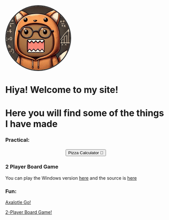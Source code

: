 <img src="/images/School_Domo_FoxHoodie.jpg" alt="School_Domo_FoxHoodie)" style="width: 200px; height: 200px; border-radius: 50%; object-fit: cover; border: 3px solid #333;">


# Hiya! Welcome to my site!
# Here you will find some of the things I have made


### Practical:<!-- Toggle Scroll Button -->
<!-- Toggle Scroll Button -->
<div style="text-align: center; margin-top: 20px;">
    <button id="scroll-btn" onclick="togglePizzaBox()">Pizza Calculator 🍕</button>
</div>

<!-- Pizza Calculator Box (initially hidden) -->
<div id="pizza-box" style="display: none; border: 1px solid #ccc; padding: 15px; width: 300px; margin-top: 20px;">
    <label>Amount of people:</label><br>
    <input type="number" id="people"><br><br>

    <label>Amount of boxes of pizzas:</label><br>
    <input type="number" id="pizza"><br><br>

    <label>(8 for triangle, 16 for square) Slices Per Pizza:</label><br>
    <input type="number" id="slices"><br><br>

    <label>(Suggested: 3) Slices Per Person:</label><br>
    <input type="number" id="spp"><br><br>

    <button onclick="Pizza_Calculator()">Calculate Pizza</button>

    <div id="result" style="margin-top: 10px;"></div>
</div>

<script>
    let pizzaBoxVisible = false;

    function togglePizzaBox() {
        const pizzaBox = document.getElementById("pizza-box");
        const scrollBtn = document.getElementById("scroll-btn");

        if (!pizzaBoxVisible) {
            pizzaBox.style.display = "block";
            pizzaBox.scrollIntoView({ behavior: "smooth" });
            scrollBtn.innerText = "Scroll Back Up";
        } else {
            window.scrollTo({ top: 0, behavior: "smooth" });
            setTimeout(() => {
                pizzaBox.style.display = "none";
                scrollBtn.innerText = "Pizza Calculator 🍕";
            }, 600); // Delay to let scroll finish before hiding
        }

        pizzaBoxVisible = !pizzaBoxVisible;
    }

    function Pizza_Calculator() {
        let people = parseInt(document.getElementById("people").value);
        let pizza = parseInt(document.getElementById("pizza").value);
        let slices = parseInt(document.getElementById("slices").value);
        let spp = parseInt(document.getElementById("spp").value);

        let totalSlices = pizza * slices;
        let totalNeeded = people * spp;
        let slicesLeft = totalSlices - totalNeeded;

        const resultBox = document.getElementById("result");
        resultBox.innerHTML = `
            <strong>Pizza Calculation Summary:</strong><br><br>
            People: ${people}<br>
            Boxes of Pizza: ${pizza}<br>
            Slices per Pizza: ${slices}<br>
            Total Slices: ${totalSlices}<br>
            Slices Needed (${spp} per person): ${totalNeeded}<br>
            <strong>Slices Left Over: ${slicesLeft}</strong>
        `;
    }
</script>

### 2 Player Board Game
You can play the Windows version [here](2pbg.zip) and the source is [here](https://github.com/DomoFox06/CSC134/blob/main/Module_7/Final_Project.cpp)

### Fun:

[Axalotle Go!](https://flowlab.io/games/play/2381148)

[2-Player Board Game!](https://www.programiz.com/online-compiler/6MLRuHypFn8nQ)

